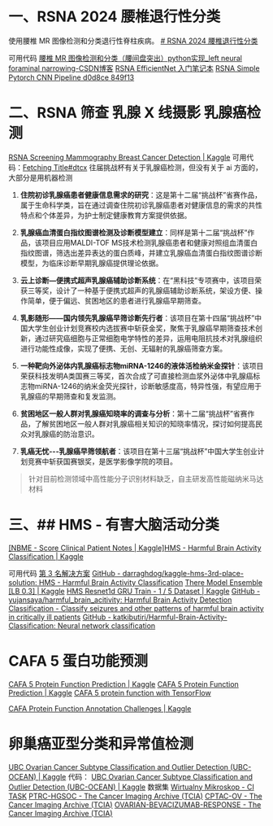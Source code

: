 # 一、RSNA 2024 腰椎退行性分类
使用腰椎 MR 图像检测和分类退行性脊柱疾病。
[# RSNA 2024 腰椎退行性分类](https://www.kaggle.com/competitions/rsna-2024-lumbar-spine-degenerative-classification/overview)

可用代码 
[腰椎 MR 图像检测和分类（腰间盘突出）python实现\_left neural foraminal narrowing-CSDN博客](https://blog.csdn.net/weixin_42380711/article/details/141500187)
[ RSNA EfficientNet 入门笔记本](https://www.kaggle.com/code/shubhamcodez/rsna-efficientnet-starter-notebook)
[RSNA Simple Pytorch CNN Pipeline d0d8ce 849f13](https://www.kaggle.com/code/cckimm/rsna-simple-pytorch-cnn-pipeline-d0d8ce-849f13)
# 二、RSNA 筛查 乳腺 X 线摄影 乳腺癌检测
[RSNA Screening Mammography Breast Cancer Detection | Kaggle](https://www.kaggle.com/competitions/rsna-breast-cancer-detection/data)
可用代码：[Fetching Title#dtcx](https://www.kaggle.com/code/andradaolteanu/rsna-breast-cancer-eda-pytorch-baseline#5.1-ResNet50)
往届挑战杯有关于乳腺癌检测，但没有关于 ai 方面的，大部分是用机器检测
1. **住院初诊乳腺癌患者健康信息需求的研究**：这是第十二届“挑战杯”省赛作品，属于生命科学类，旨在通过调查住院初诊乳腺癌患者对健康信息的需求的共性特点和个体差异，为护士制定健康教育方案提供依据。

2. **乳腺癌血清蛋白指纹图谱检测及诊断模型建立**：同样是第十二届“挑战杯”作品，该项目应用MALDI-TOF MS技术检测乳腺癌患者和健康对照组血清蛋白指纹图谱，筛选出差异表达的蛋白质峰，并建立乳腺癌血清蛋白指纹图谱诊断模型，为临床诊断早期乳腺癌提供理论依据。

3. **云上诊断—便携式超声乳腺癌辅助诊断系统**：在“黑科技”专项赛中，该项目荣获三等奖，设计了一种基于便携式超声的乳腺癌辅助诊断系统，架设方便、操作简单，便于偏远、贫困地区的患者进行乳腺癌早期筛查。

4. **乳影随形——国内领先乳腺癌早筛诊断先行者**：该项目在第十四届“挑战杯”中国大学生创业计划竞赛校内选拔赛中斩获金奖，聚焦于乳腺癌早期筛查技术创新，通过研究癌细胞与正常细胞电学特性的差异，运用电阻抗技术对乳腺组织进行功能性成像，实现了便携、无创、无辐射的乳腺癌筛查方案。

5. **一种靶向外泌体内乳腺癌标志物miRNA-1246的液体活检纳米金探针**：该项目荣获科技发明A类国赛三等奖，首次合成了可直接检测血浆外泌体中乳腺癌标志物miRNA-1246的纳米金荧光探针，诊断敏感度高，特异性强，有望应用于乳腺癌的早期筛查和复发监测。

6. **贫困地区一般人群对乳腺癌知晓率的调查与分析**：第十二届“挑战杯”省赛作品，了解贫困地区一般人群对乳腺癌相关知识的知晓率情况，探讨如何提高民众对乳腺癌的防治意识。

7. **乳癌无忧---乳腺癌早筛领航者**：该项目在第十三届“挑战杯”中国大学生创业计划竞赛中斩获国赛银奖，是医学影像学院的项目。
>针对目前检测领域中高性能分子识别材料缺乏，自主研发高性能磁纳米马达材料
# 三、## HMS - 有害大脑活动分类
[[NBME - Score Clinical Patient Notes | Kaggle]](https://www.kaggle.com/competitions/hms-harmful-brain-activity-classification/data)[HMS - Harmful Brain Activity Classification | Kaggle](https://www.kaggle.com/competitions/hms-harmful-brain-activity-classification/data)

可用代码
[第 3 名解决方案](https://www.kaggle.com/competitions/hms-harmful-brain-activity-classification/discussion/492471)
[GitHub - darraghdog/kaggle-hms-3rd-place-solution: HMS - Harmful Brain Activity Classification](https://github.com/darraghdog/kaggle-hms-3rd-place-solution)
[There Model Ensemble [LB 0.3] | Kaggle]( https://www.kaggle.com/code/majiaqi111/there-model-ensemble-lb-0-3 )
[HMS Resnet1d GRU Train - 1 / 5 Dataset | Kaggle](https://www.kaggle.com/code/konstantinboyko/hms-resnet1d-gru-train-1-5-dataset?scriptVersionId=166423947)
[GitHub - yujansaya/harmful\_brain\_acitivity: Harmful Brain Activity Detection Classification - Classify seizures and other patterns of harmful brain activity in critically ill patients](https://github.com/yujansaya/harmful_brain_acitivity)
[GitHub - katkibutiri/Harmful-Brain-Activity-Classification: Neural network classification](https://github.com/katkibutiri/Harmful-Brain-Activity-Classification)


# CAFA 5 蛋白功能预测

[CAFA 5 Protein Function Prediction | Kaggle](https://www.kaggle.com/competitions/cafa-5-protein-function-prediction/overview)
[CAFA 5 Protein Function Prediction | Kaggle](https://www.kaggle.com/competitions/cafa-5-protein-function-prediction/code?competitionId=41875&sortBy=voteCount&excludeNonAccessedDatasources=true)
[CAFA 5 protein function with TensorFlow](https://www.kaggle.com/code/gusthema/cafa-5-protein-function-with-tensorflow#Training)

[CAFA Protein Function Annotation Challenges | Kaggle](https://www.kaggle.com/datasets/alexandervc/cafa-protein-function-annotation-challenges)

# 卵巢癌亚型分类和异常值检测

[UBC Ovarian Cancer Subtype Classification and Outlier Detection (UBC-OCEAN) | Kaggle](https://www.kaggle.com/competitions/UBC-OCEAN/data?select=train.csv)
代码：
[UBC Ovarian Cancer Subtype Classification and Outlier Detection (UBC-OCEAN) | Kaggle](https://www.kaggle.com/competitions/UBC-OCEAN/discussion/465697)
数据集
[Wirtualny Mikroskop - CI TASK](https://wirtualnymikroskop.mostwiedzy.pl/list/?&tissues=C56.90&offset=0&diagnosis=endometrioid)
[PTRC-HGSOC - The Cancer Imaging Archive (TCIA)](https://www.cancerimagingarchive.net/collection/ptrc-hgsoc/)
[CPTAC-OV - The Cancer Imaging Archive (TCIA)](https://www.cancerimagingarchive.net/collection/cptac-ov/)
[OVARIAN-BEVACIZUMAB-RESPONSE - The Cancer Imaging Archive (TCIA)](https://www.cancerimagingarchive.net/collection/ovarian-bevacizumab-response/)

